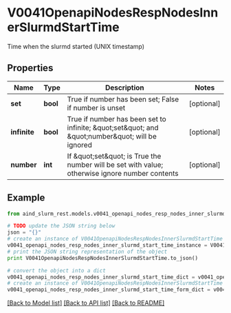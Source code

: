 # V0041OpenapiNodesRespNodesInnerSlurmdStartTime

Time when the slurmd started (UNIX timestamp)

## Properties

Name | Type | Description | Notes
------------ | ------------- | ------------- | -------------
**set** | **bool** | True if number has been set; False if number is unset | [optional] 
**infinite** | **bool** | True if number has been set to infinite; \&quot;set\&quot; and \&quot;number\&quot; will be ignored | [optional] 
**number** | **int** | If \&quot;set\&quot; is True the number will be set with value; otherwise ignore number contents | [optional] 

## Example

```python
from aind_slurm_rest.models.v0041_openapi_nodes_resp_nodes_inner_slurmd_start_time import V0041OpenapiNodesRespNodesInnerSlurmdStartTime

# TODO update the JSON string below
json = "{}"
# create an instance of V0041OpenapiNodesRespNodesInnerSlurmdStartTime from a JSON string
v0041_openapi_nodes_resp_nodes_inner_slurmd_start_time_instance = V0041OpenapiNodesRespNodesInnerSlurmdStartTime.from_json(json)
# print the JSON string representation of the object
print V0041OpenapiNodesRespNodesInnerSlurmdStartTime.to_json()

# convert the object into a dict
v0041_openapi_nodes_resp_nodes_inner_slurmd_start_time_dict = v0041_openapi_nodes_resp_nodes_inner_slurmd_start_time_instance.to_dict()
# create an instance of V0041OpenapiNodesRespNodesInnerSlurmdStartTime from a dict
v0041_openapi_nodes_resp_nodes_inner_slurmd_start_time_form_dict = v0041_openapi_nodes_resp_nodes_inner_slurmd_start_time.from_dict(v0041_openapi_nodes_resp_nodes_inner_slurmd_start_time_dict)
```
[[Back to Model list]](../README.md#documentation-for-models) [[Back to API list]](../README.md#documentation-for-api-endpoints) [[Back to README]](../README.md)


